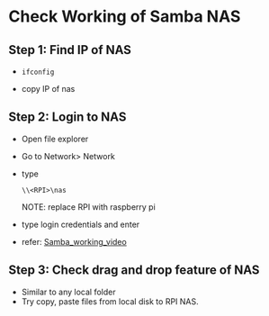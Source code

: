# Check Working of Samba NAS

## Step 1: Find IP of NAS
- ```
  ifconfig
  ```
- copy IP of nas

## Step 2: Login to NAS
- Open file explorer
- Go to Network> Network
- type
  ```
  \\<RPI>\nas
  ```
  NOTE: replace RPI with raspberry pi

- type login credentials and enter
- refer: [Samba_working_video](https://drive.google.com/file/d/1Xiv3QY0CYQDfGD2Gw7mPXXhYtu3szrm0/view?usp=sharing)

## Step 3: Check drag and drop feature of NAS
- Similar to any local folder
- Try copy, paste files from local disk to RPI NAS.
  
  
